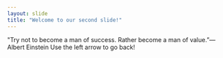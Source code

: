 ```yaml
---
layout: slide
title: "Welcome to our second slide!"
---
```

"Try not to become a man of success. Rather become a man of value.”― Albert Einstein
Use the left arrow to go back!
